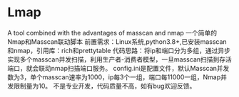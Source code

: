 # Lmap
A tool combined with the advantages of masscan and nmap
一个简单的Nmap和Masscan联动脚本
前置需求：Linux系统,python3.8+,已安装masscan和nmap，引用库：rich和prettytable
代码思路：将ip和端口分为多组，通过异步实现多个masscan并发扫描，利用生产者-消费者模型，一旦masscan扫描到存活端口，就会联动nmap扫描端口服务。
config.ini是配置文件，默认Masscan并发数为3，单个masscan速率为1000，ip每3个一组，端口每11000一组，Nmap并发限制量为10。
不是专业开发，代码质量不高，如有bug欢迎反馈。
